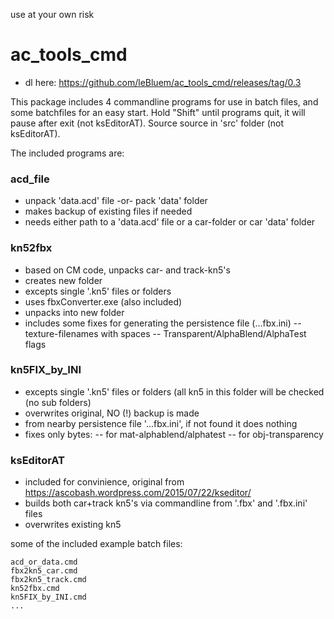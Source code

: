 use at your own risk

# ac_tools_cmd

- dl here: https://github.com/leBluem/ac_tools_cmd/releases/tag/0.3

This package includes 4 commandline programs for use in batch files, and some batchfiles for an easy start. 
Hold "Shift" until programs quit, it will pause after exit (not ksEditorAT). Source source in 'src' folder (not ksEditorAT).

The included programs are:

### acd_file
 - unpack 'data.acd' file -or- pack 'data' folder
 - makes backup of existing files if needed
 - needs either path to a 'data.acd' file
   or a car-folder or car 'data' folder

### kn52fbx
 - based on CM code, unpacks car- and track-kn5's
 - creates new folder
 - excepts single '.kn5' files or folders
 - uses fbxConverter.exe (also included)
 - unpacks into new folder
 - includes some fixes for generating the persistence file (...fbx.ini)
 -- texture-filenames with spaces
 -- Transparent/AlphaBlend/AlphaTest flags

### kn5FIX_by_INI
 - excepts single '.kn5' files or folders (all kn5 in this folder will be checked (no sub folders)
 - overwrites original, NO (!) backup is made
 - from nearby persistence file '...fbx.ini', if not found it does nothing
 - fixes only bytes:
 -- for mat-alphablend/alphatest
 -- for obj-transparency

### ksEditorAT
 - included for convinience, original from https://ascobash.wordpress.com/2015/07/22/kseditor/
 - builds both car+track kn5's via commandline from '.fbx' and '.fbx.ini' files
 - overwrites existing kn5

some of the included example batch files:

```
acd_or_data.cmd
fbx2kn5_car.cmd
fbx2kn5_track.cmd
kn52fbx.cmd
kn5FIX_by_INI.cmd
...
```
